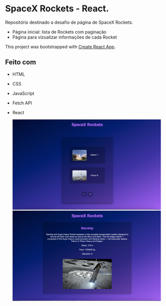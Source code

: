 # SpaceX Rockets - React.
Repositório destinado a desafio de página de SpaceX Rockets.
- Página inicial: lista de Rockets com paginação
- Página para vizualizar informações de cada Rocket

This project was bootstrapped with [Create React App](https://github.com/facebook/create-react-app).
## Feito com
- HTML
- CSS
- JavaScript
- Fetch API
- React
  
  ![Preview](src/preview1.png)
  ![Preview](src/preview2.png)